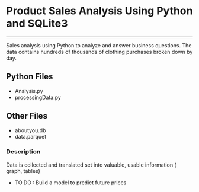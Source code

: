 <!DOCTYPE html>
<html lang="en">
<head>
    <meta charset="UTF-8">
</head>
<body>
    <h1> Product Sales Analysis Using Python and SQLite3</h1>
    <hr>
    <p> Sales analysis using Python to analyze and answer business questions. The data contains hundreds of thousands of clothing  purchases broken down by day.  </p>
    <h2> Python Files </h2>
  <ul>
      <li>Analysis.py</li>
      <li> processingData.py </li>

  </ul>
    <h2> Other Files</h2>
     <ul>
     <li> aboutyou.db </li>
      <li> data.parquet </li>
     </ul>
     <h3>Description</h3>
    <p>  Data is collected and translated set into valuable, usable information ( graph, tables) </p>
    <ul>
        <li> TO DO : Build a model to predict future prices </li>
    </ul>
</body>


